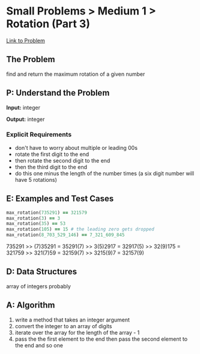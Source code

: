 # Small Problems > Medium 1 > Rotation (Part 3)

[Link to Problem](https://launchschool.com/exercises/311da364)

## The Problem

find and return the maximum rotation of a given number

## P: Understand the Problem

**Input:** integer

**Output:** integer

### Explicit Requirements

- don't have to worry about multiple or leading 00s
- rotate the first digit to the end
- then rotate the second digit to the end
- then the third digit to the end
- do this one minus the length of the number times (a six digit number will have 5 rotations)


## E: Examples and Test Cases

```ruby
max_rotation(735291) == 321579
max_rotation(3) == 3
max_rotation(35) == 53
max_rotation(105) == 15 # the leading zero gets dropped
max_rotation(8_703_529_146) == 7_321_609_845
```

735291 >> (7)35291 = 35291(7) >> 3(5)2917 = 32917(5) >> 32(9)175 = 321759 >> 321(7)59 = 32159(7) >> 3215(9)7 = 32157(9)



## D: Data Structures

array of integers probably


## A: Algorithm

1. write a method that takes an integer argument
1. convert the integer to an array of digits
1. iterate over the array for the length of the array - 1
1. pass the the first element to the end then pass the second element to the end and so one
